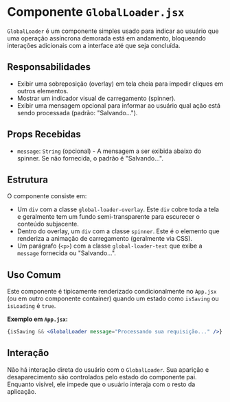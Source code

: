 # Componente `GlobalLoader.jsx`

`GlobalLoader` é um componente simples usado para indicar ao usuário que uma operação assíncrona demorada está em andamento, bloqueando interações adicionais com a interface até que seja concluída.

## Responsabilidades

*   Exibir uma sobreposição (overlay) em tela cheia para impedir cliques em outros elementos.
*   Mostrar um indicador visual de carregamento (spinner).
*   Exibir uma mensagem opcional para informar ao usuário qual ação está sendo processada (padrão: "Salvando...").

## Props Recebidas

*   `message`: `String` (opcional) - A mensagem a ser exibida abaixo do spinner. Se não fornecida, o padrão é "Salvando...".

## Estrutura

O componente consiste em:
*   Um `div` com a classe `global-loader-overlay`. Este `div` cobre toda a tela e geralmente tem um fundo semi-transparente para escurecer o conteúdo subjacente.
*   Dentro do overlay, um `div` com a classe `spinner`. Este é o elemento que renderiza a animação de carregamento (geralmente via CSS).
*   Um parágrafo (`<p>`) com a classe `global-loader-text` que exibe a `message` fornecida ou "Salvando...".

## Uso Comum

Este componente é tipicamente renderizado condicionalmente no `App.jsx` (ou em outro componente container) quando um estado como `isSaving` ou `isLoading` é `true`.

**Exemplo em `App.jsx`:**
```jsx
{isSaving && <GlobalLoader message="Processando sua requisição..." />}
```

## Interação

Não há interação direta do usuário com o `GlobalLoader`. Sua aparição e desaparecimento são controlados pelo estado do componente pai. Enquanto visível, ele impede que o usuário interaja com o resto da aplicação.
